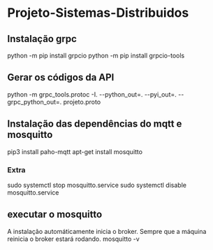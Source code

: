 # Projeto-Sistemas-Distribuidos

## Instalação grpc
python -m pip install grpcio
python -m pip install grpcio-tools


## Gerar os códigos da API
python -m grpc_tools.protoc -I. --python_out=. --pyi_out=. --grpc_python_out=. projeto.proto

## Instalação das dependências do mqtt e mosquitto
pip3 install paho-mqtt
apt-get install mosquitto

### Extra
sudo systemctl stop mosquitto.service
sudo systemctl disable mosquitto.service

## executar o mosquitto
A instalação automáticamente inicia o broker. Sempre que a máquina reinicia o broker estará rodando.
mosquitto -v